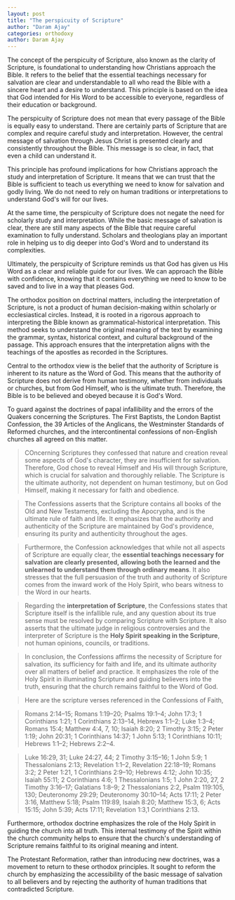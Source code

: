 ```yaml
---
layout: post
title: "The perspicuity of Scripture"
author: "Daram Ajay"
categories: orthodoxy
author: Daram Ajay
---
```


The concept of the perspicuity of Scripture, also known as the clarity of Scripture, is foundational to understanding how Christians approach the Bible. It refers to the belief that the essential teachings necessary for salvation are clear and understandable to all who read the Bible with a sincere heart and a desire to understand. This principle is based on the idea that God intended for His Word to be accessible to everyone, regardless of their education or background.

The perspicuity of Scripture does not mean that every passage of the Bible is equally easy to understand. There are certainly parts of Scripture that are complex and require careful study and interpretation. However, the central message of salvation through Jesus Christ is presented clearly and consistently throughout the Bible. This message is so clear, in fact, that even a child can understand it.

This principle has profound implications for how Christians approach the study and interpretation of Scripture. It means that we can trust that the Bible is sufficient to teach us everything we need to know for salvation and godly living. We do not need to rely on human traditions or interpretations to understand God's will for our lives.

At the same time, the perspicuity of Scripture does not negate the need for scholarly study and interpretation. While the basic message of salvation is clear, there are still many aspects of the Bible that require careful examination to fully understand. Scholars and theologians play an important role in helping us to dig deeper into God's Word and to understand its complexities.

Ultimately, the perspicuity of Scripture reminds us that God has given us His Word as a clear and reliable guide for our lives. We can approach the Bible with confidence, knowing that it contains everything we need to know to be saved and to live in a way that pleases God.

The orthodox position on doctrinal matters, including the interpretation of Scripture, is not a product of human decision-making within scholarly or ecclesiastical circles. Instead, it is rooted in a rigorous approach to interpreting the Bible known as grammatical-historical interpretation. This method seeks to understand the original meaning of the text by examining the grammar, syntax, historical context, and cultural background of the passage. This approach ensures that the interpretation aligns with the teachings of the apostles as recorded in the Scriptures.

Central to the orthodox view is the belief that the authority of Scripture is inherent to its nature as the Word of God. This means that the authority of Scripture does not derive from human testimony, whether from individuals or churches, but from God Himself, who is the ultimate truth. Therefore, the Bible is to be believed and obeyed because it is God's Word.

To guard against the doctrines of papal infallibility and the errors of the Quakers concerning the Scriptures. The First Baptists, the London Baptist Confession, the 39 Articles of the Anglicans, the Westminster Standards of Reformed churches, and the intercontinental confessions of non-English churches all agreed on this matter.

 >COncerning Scriptures they confessed that nature and creation reveal some aspects of God's character, they are insufficient for salvation. Therefore, God chose to reveal Himself and His will through Scripture, which is crucial for salvation and thoroughly reliable. The Scripture is the ultimate authority, not dependent on human testimony, but on God Himself, making it necessary for faith and obedience.

>The Confessions asserts that the Scripture contains all books of the Old and New Testaments, excluding the Apocrypha, and is the ultimate rule of faith and life. It emphasizes that the authority and authenticity of the Scripture are maintained by God's providence, ensuring its purity and authenticity throughout the ages.

>Furthermore, the Confession acknowledges that while not all aspects of Scripture are equally clear, the **essential teachings necessary for salvation are clearly presented, allowing both the learned and the unlearned to understand them through ordinary means**. It also stresses that the full persuasion of the truth and authority of Scripture comes from the inward work of the Holy Spirit, who bears witness to the Word in our hearts.

>Regarding the **interpretation of Scripture**, the Confessions states that Scripture itself is the infallible rule, and any question about its true sense must be resolved by comparing Scripture with Scripture. It also asserts that the ultimate judge in religious controversies and the interpreter of Scripture is the **Holy Spirit speaking in the Scripture**, not human opinions, councils, or traditions.

>In conclusion, the Confessions affirms the necessity of Scripture for salvation, its sufficiency for faith and life, and its ultimate authority over all matters of belief and practice. It emphasizes the role of the Holy Spirit in illuminating Scripture and guiding believers into the truth, ensuring that the church remains faithful to the Word of God.

>Here are the scripture verses referenced in the Confessions of Faith, 

>Romans 2:14–15; Romans 1:19–20; Psalms 19:1–4; John 17:3; 1 Corinthians 1:21; 1 Corinthians 2:13–14, Hebrews 1:1–2; Luke 1:3–4; Romans 15:4; Matthew 4:4, 7, 10; Isaiah 8:20; 2 Timothy 3:15; 2 Peter 1:19; John 20:31; 1 Corinthians 14:37; 1 John 5:13; 1 Corinthians 10:11; Hebrews 1:1–2; Hebrews 2:2–4.

>Luke 16:29, 31; Luke 24:27, 44; 2 Timothy 3:15–16; 1 John 5:9; 1 Thessalonians 2:13; Revelation 1:1–2, Revelation 22:18–19; Romans 3:2; 2 Peter 1:21, 1 Corinthians 2:9–10; Hebrews 4:12; John 10:35; Isaiah 55:11; 2 Corinthians 4:6; 1 Thessalonians 1:5; 1 John 2:20, 27,  2 Timothy 3:16–17; Galatians 1:8–9; 2 Thessalonians 2:2, Psalm 119:105, 130; Deuteronomy 29:29; Deuteronomy 30:10–14; Acts 17:11; 2 Peter 3:16, Matthew 5:18; Psalm 119:89, Isaiah 8:20; Matthew 15:3, 6; Acts 15:15; John 5:39; Acts 17:11; Revelation 1:3,1 Corinthians 2:13.

Furthermore, orthodox doctrine emphasizes the role of the Holy Spirit in guiding the church into all truth. This internal testimony of the Spirit within the church community helps to ensure that the church's understanding of Scripture remains faithful to its original meaning and intent.

The Protestant Reformation, rather than introducing new doctrines, was a movement to return to these orthodox principles. It sought to reform the church by emphasizing the accessibility of the basic message of salvation to all believers and by rejecting the authority of human traditions that contradicted Scripture.